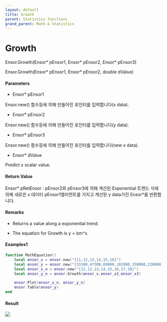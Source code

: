 ```yaml
---
layout: default
title: Growth
parent: Statistics functions
grand_parent: Math & Statistics
---
```


# Growth

Ensor.Growth\(Ensor\* pEnsor1, Ensor\* pEnsor2, Ensor\* pEnsor3\)

Ensor.Growth\(Ensor\* pEnsor1, Ensor\* pEnsor2, double dValue\)

#### Parameters

* Ensor\* pEnsor1

Ensor.new\(\) 함수등에 의해 만들어진 포인터를 입력합니다\(x data\).

* Ensor\* pEnsor2

Ensor.new\(\) 함수등에 의해 만들어진 포인터를 입력합니다\(y data\).

* Ensor\* pEnsor3

Ensor.new\(\) 함수등에 의해 만들어진 포인터를 입력합니다\(new x data\).

* Ensor\* dValue

Predict x scalar value.

#### Return Value

Ensor\* pRetEnsor : pEnsor2와 pEnsor3에 의해 계산된 Exponential 트렌드 식에 의해 새로은 x 데이터 pEnsor1엘러먼트를 가지고 계산된 y data가진 Ensor\*를 반환합니다.

#### Remarks

* Returns a value along a exponential trend.

* The equation for Growth is y = bm^x.

#### Examples1

```lua
function MathEquation()
	local ensor_x = ensor.new("{11,12,13,14,15,16}")
  	local ensor_y = ensor.new("{33100,47300,69000,102000,150000,220000}")
	local ensor_x_n = ensor.new("{11,12,13,14,15,16,17,18}")
	local ensor_y_n = ensor.Growth(ensor_x,ensor_x2,ensor_x3)

	ensor.Plot(ensor_x_n, ensor_y_n)
 	ensor.Table(ensor_y)
end
```

#### Result

![](./StatisticsAPI/GrowthResult.png)

